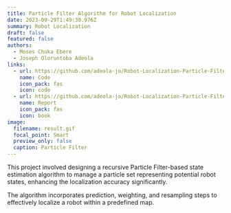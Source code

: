 ```yaml
---
title: Particle Filter Algorithm for Robot Localization
date: 2023-09-29T1:49:30.976Z
summary: R﻿obot Localization
draft: false
featured: false
authors:
  - Moses Chuka Ebere
  - Joseph Oloruntoba Adeola
links:
  - url: https://github.com/adeola-jo/Robot-Localization-Particle-Filter
    name: Code
    icon_pack: fas
    icon: code
  - url: https://github.com/adeola-jo/Robot-Localization-Particle-Filter/blob/main/report.pdf
    name: Report
    icon_pack: fas
    icon: book
image:
  filename: result.gif
  focal_point: Smart
  preview_only: false
  caption: Particle Filter
---
```

This project involved designing a recursive Particle Filter-based state estimation algorithm to manage a particle set representing potential robot states, enhancing the localization accuracy significantly. 

T﻿he algorithm incorporates prediction, weighting, and resampling steps to effectively localize a robot within a predefined map.
